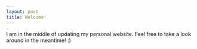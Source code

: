 ```yaml
---
layout: post
title: Welcome!
---
```


I am in the middle of updating my personal website. Feel free to take a
look around in the meantime! :)

